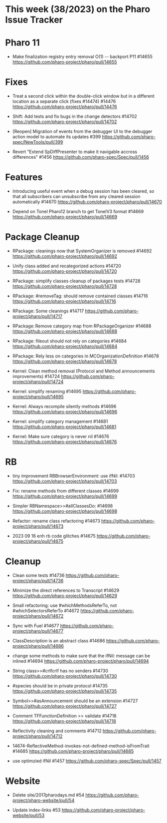 # This week (38/2023) on the Pharo Issue Tracker

# Pharo 11

- Make finalization registry entry removal O(1) -- backport P11 #14655
	https://github.com/pharo-project/pharo/pull/14655

# Fixes

- Treat a second click within the double-click window but in a different location as a separate click (fixes #14474) #14476
	https://github.com/pharo-project/pharo/pull/14476
	
- Shift: Add tests and fix bugs in the change detectors #14702
	https://github.com/pharo-project/pharo/pull/14702
	
- [Reopen] Migration of events from the debugger UI to the debugger action model to automate its updates #399
	https://github.com/pharo-spec/NewTools/pull/399

- Revert "Extend SpDiffPresenter to make it navigable accross differences" #1456
	https://github.com/pharo-spec/Spec/pull/1456
	
	
# Features

- Introducing useful event when a debug session has been cleared, so that all subscribers can unsubscribe from any cleared session automatically #14670
	https://github.com/pharo-project/pharo/pull/14670
	
- Depend on Tonel Pharo12 branch to get TonelV3 format #14669
	https://github.com/pharo-project/pharo/pull/14669
	
# Package Cleanup

- RPackage: cleanings now that SystemOrganizer is removed #14692
	https://github.com/pharo-project/pharo/pull/14692

- Unify class added and recategorized actions #14720
	https://github.com/pharo-project/pharo/pull/14720
	
- RPackage: simplify classes cleanup of packages tests #14728
	https://github.com/pharo-project/pharo/pull/14728
	
- RPackage: #removeTag: should remove contained classes #14716
	https://github.com/pharo-project/pharo/pull/14716
	
- RPackage: Some cleanings #14717
	https://github.com/pharo-project/pharo/pull/14717
	
- RPackage: Remove category map from RPackageOrganizer #14688
	https://github.com/pharo-project/pharo/pull/14688
	
- RPackage: fileout should not rely on categories #14684
	https://github.com/pharo-project/pharo/pull/14684
	
- RPackage: Rely less on categories in MCOrganizationDefinition #14678
	https://github.com/pharo-project/pharo/pull/14678

- Kernel: Clean method removal (Protocol and Method announcements improvements) #14724
	https://github.com/pharo-project/pharo/pull/14724
		
- Kernel: simplify renaming #14695
	https://github.com/pharo-project/pharo/pull/14695
	
- Kernel: Always recompile silently methods #14696
	https://github.com/pharo-project/pharo/pull/14696
	
- Kernel: simplify category management #14681
	https://github.com/pharo-project/pharo/pull/14681
	
- Kernel: Make sure category is never nil #14676
	https://github.com/pharo-project/pharo/pull/14676
	

# RB

- tiny improvement RBBrowserEnvironment: use ifNil: #14703
	https://github.com/pharo-project/pharo/pull/14703
	
- Fix: rename methods from different classes #14699
	https://github.com/pharo-project/pharo/pull/14699

- Simpler RBNamespace>>#allClassesDo: #14698
	https://github.com/pharo-project/pharo/pull/14698
	
- Refactor: rename class refactoring #14673
	https://github.com/pharo-project/pharo/pull/14673
	
- 2023 09 16 enh rb code glitches #14675
	https://github.com/pharo-project/pharo/pull/14675
	
	
# Cleanup

- Clean some tests #14736
	https://github.com/pharo-project/pharo/pull/14736

- Minimize the direct references to Transcript #14629
	https://github.com/pharo-project/pharo/pull/14629

- Small refactoring: use #whichMethodsReferTo, not #whichSelectorsReferTo #14672
	https://github.com/pharo-project/pharo/pull/14672

- Sync with Fuel #14677
	https://github.com/pharo-project/pharo/pull/14677

- ClassDescription is an abstract class #14686
	https://github.com/pharo-project/pharo/pull/14686

- change some methods to make sure that the ifNil: message can be inlined #14694
	https://github.com/pharo-project/pharo/pull/14694

- String class>>#crlfcrlf has no senders #14730
	https://github.com/pharo-project/pharo/pull/14730
	
- #species should be in private protocol #14735
	https://github.com/pharo-project/pharo/pull/14735
	
- Symbol>>#asAnnouncement should be an extension #14727
	https://github.com/pharo-project/pharo/pull/14727
	
- Comment TFFunctionDefinition >> validate #14718
	https://github.com/pharo-project/pharo/pull/14718
	
- Reflectivity cleaning and comments #14712
	https://github.com/pharo-project/pharo/pull/14712
	
- 14674-ReflectiveMethod-invokes-not-defined-method-isFromTrait #14685
	https://github.com/pharo-project/pharo/pull/14685
	
- use optimzied ifNil #1457
	https://github.com/pharo-spec/Spec/pull/1457
	
# Website

- Delete site/2017pharodays.md #54
	https://github.com/pharo-project/pharo-website/pull/54
	
- Update index-links #53
	https://github.com/pharo-project/pharo-website/pull/53
